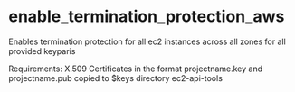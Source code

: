 enable_termination_protection_aws
=================================

Enables termination protection for all ec2 instances across all zones for all provided keyparis

Requirements: 
  X.509 Certificates in the format projectname.key and projectname.pub copied to $keys directory
  ec2-api-tools
  

